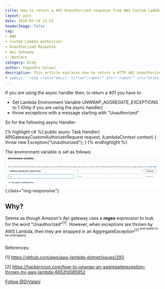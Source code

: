 ```yaml
---
title: How to return a 401 Unauthorized response from AWS Custom Lambda Authorizer
layout: post
date: 2019-07-19 21:53
headerImage: false
tag:
- AWS
- Custom Lambda Authorizer
- Unauthorized Response
- Api Gateway
- .NetCore
category: blog
author: Yogendra Valani
description: This article explains how to return a HTTP 401 Unauthorized response code from a custom authorizer lambda in AWS Api Gateway. 
# jemoji: '<img class="emoji" title=":ramen:" alt=":ramen:" src="https://assets.github.com/images/icons/emoji/unicode/1f35c.png" height="20" width="20" align="absmiddle">'
---
```



If you are using the async handler then, to return a 401 you have to:
 - Set Lambda Environment Variable UNWRAP_AGGREGATE_EXCEPTIONS to 1 (Only if you are using the async handler)
 - throw exceptions with a message starting with "Unauthorized"
 
So for the following async Handler: 

{% highlight c# %}
public async Task<APIGatewayCustomAuthorizerResponse> Handler(
    APIGatewayCustomAuthorizerRequest request,
    ILambdaContext context)
    {
        throw new Exception("Unauthorized");
    }
{% endhighlight %}

The environment variable is set as follows:
![LambdaEnvironmentVariables](/assets/images/LambdaEnvironmentVariable.png){:class="img-responsive"}


## Why?

Seems as though Amazon's Api gateway uses a **regex** expression to look for the word "Unauthorized"<sup>[1]</sup>. However, when exceptions are thrown by AWS Lambda,
 then they are wrapped in an AggregateException<sup>[2]<sup> and needs to be unwrapped. 
 
References:


[1] <https://github.com/aws/aws-lambda-dotnet/issues/293>

[2] <https://hackernoon.com/how-to-unwrap-an-aggregateexception-thrown-by-aws-lambda-6652fd085952>
 
<a href="https://twitter.com/DrValani" class="twitter-follow-button" data-show-count="false">Follow @DrValani</a>
<script>!function(d,s,id){var js,fjs=d.getElementsByTagName(s)[0],p=/^http:/.test(d.location)?'http':'https';if(!d.getElementById(id)){js=d.createElement(s);js.id=id;js.src=p+'://platform.twitter.com/widgets.js';fjs.parentNode.insertBefore(js,fjs);}}(document, 'script', 'twitter-wjs');</script>
